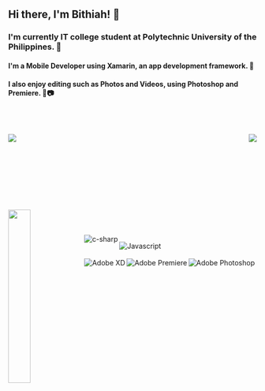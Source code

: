 
## Hi there, I'm Bithiah! 👋
### I'm currently IT college student at Polytechnic University of the Philippines. 🏫
#### I'm a Mobile Developer using Xamarin, an app development framework. 📱
#### I also enjoy editing such as Photos and Videos, using Photoshop and Premiere. 🎥📷 <br /> <br /><br /> <br />

<img align="left"  src="https://github-readme-stats.vercel.app/api/top-langs/?username=Bits001&hide=javascript,html"/> 
<img align="right"  src="https://github-readme-stats.vercel.app/api/wakatime?username=Bithiah"/> <br /> <br /><br /> <br />
<br /> <br /><br /><br /> <br />
<img align="left" width="30%" src="https://github-readme-stats.vercel.app/api?username=Bits001&show_icons=true&theme=radical"/> <br /> <br /><br />

<img align="left" alt="c-sharp"  src="https://img.shields.io/badge/c%23-%23239120.svg?style=for-the-badge&logo=c-sharp&logoColor=white"/> 

<img align="left"  alt="Javascript" src="https://img.shields.io/badge/javascript-%23323330.svg?style=for-the-badge&logo=javascript&logoColor=%23F7DF1E"/> <br /> <br />
<img align="left" alt="Adobe XD" src="https://img.shields.io/badge/Adobe%20XD-470137?style=for-the-badge&logo=Adobe%20XD&logoColor=#FF61F6"/>
<img  align="left" alt="Adobe Premiere" src="https://img.shields.io/badge/Adobe%20Premiere%20Pro-9999FF.svg?style=for-the-badge&logo=Adobe%20Premiere%20Pro&logoColor=white"/>
<img align="left"  alt="Adobe Photoshop" src="https://img.shields.io/badge/adobe%20photoshop-%2331A8FF.svg?style=for-the-badge&logo=adobe%20photoshop&logoColor=white"/>

